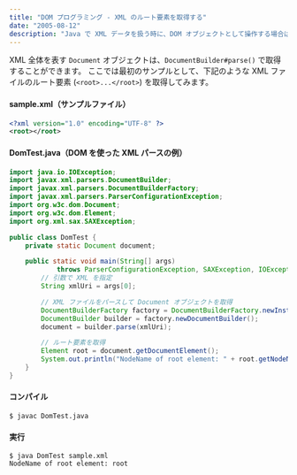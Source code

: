 ```yaml
---
title: "DOM プログラミング - XML のルート要素を取得する"
date: "2005-08-12"
description: "Java で XML データを扱う時に、DOM オブジェクトとして操作する場合は、まずは XML 全体を表す Document オブジェクトを取得します。"
---
```


XML 全体を表す `Document` オブジェクトは、`DocumentBuilder#parse()` で取得することができます。
ここでは最初のサンプルとして、下記のような XML ファイルのルート要素 (`<root>...</root>`) を取得してみます。

#### sample.xml（サンプルファイル）

~~~ xml
<?xml version="1.0" encoding="UTF-8" ?>
<root></root>
~~~

#### DomTest.java（DOM を使った XML パースの例）

~~~ java
import java.io.IOException;
import javax.xml.parsers.DocumentBuilder;
import javax.xml.parsers.DocumentBuilderFactory;
import javax.xml.parsers.ParserConfigurationException;
import org.w3c.dom.Document;
import org.w3c.dom.Element;
import org.xml.sax.SAXException;

public class DomTest {
    private static Document document;

    public static void main(String[] args)
            throws ParserConfigurationException, SAXException, IOException {
        // 引数で XML を指定
        String xmlUri = args[0];

        // XML ファイルをパースして Document オブジェクトを取得
        DocumentBuilderFactory factory = DocumentBuilderFactory.newInstance();
        DocumentBuilder builder = factory.newDocumentBuilder();
        document = builder.parse(xmlUri);

        // ルート要素を取得
        Element root = document.getDocumentElement();
        System.out.println("NodeName of root element: " + root.getNodeName());
    }
}
~~~

#### コンパイル

~~~
$ javac DomTest.java
~~~

#### 実行

~~~
$ java DomTest sample.xml
NodeName of root element: root
~~~



